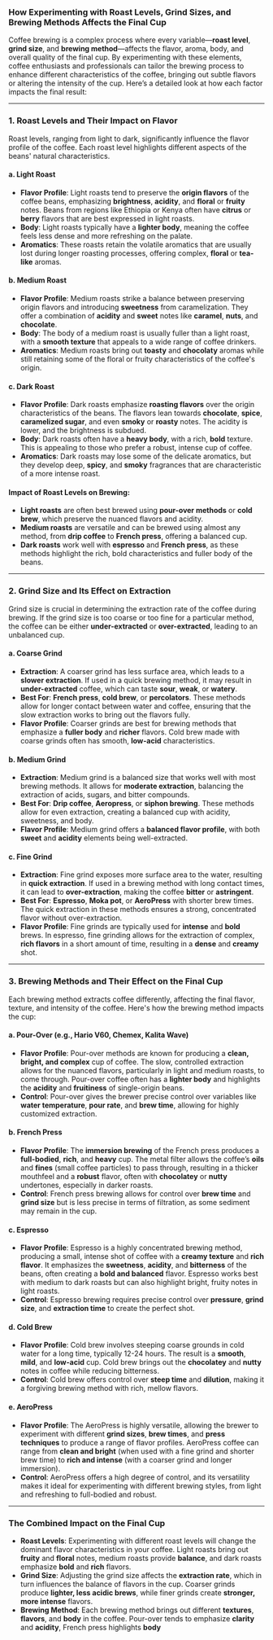 ### How Experimenting with Roast Levels, Grind Sizes, and Brewing Methods Affects the Final Cup

Coffee brewing is a complex process where every variable—**roast level**, **grind size**, and **brewing method**—affects the flavor, aroma, body, and overall quality of the final cup. By experimenting with these elements, coffee enthusiasts and professionals can tailor the brewing process to enhance different characteristics of the coffee, bringing out subtle flavors or altering the intensity of the cup. Here’s a detailed look at how each factor impacts the final result:

---

### 1. **Roast Levels and Their Impact on Flavor**

Roast levels, ranging from light to dark, significantly influence the flavor profile of the coffee. Each roast level highlights different aspects of the beans' natural characteristics.

#### a. **Light Roast**
- **Flavor Profile**: Light roasts tend to preserve the **origin flavors** of the coffee beans, emphasizing **brightness**, **acidity**, and **floral** or **fruity** notes. Beans from regions like Ethiopia or Kenya often have **citrus** or **berry** flavors that are best expressed in light roasts.
- **Body**: Light roasts typically have a **lighter body**, meaning the coffee feels less dense and more refreshing on the palate.
- **Aromatics**: These roasts retain the volatile aromatics that are usually lost during longer roasting processes, offering complex, **floral** or **tea-like** aromas.
  
#### b. **Medium Roast**
- **Flavor Profile**: Medium roasts strike a balance between preserving origin flavors and introducing **sweetness** from caramelization. They offer a combination of **acidity** and **sweet** notes like **caramel**, **nuts**, and **chocolate**.
- **Body**: The body of a medium roast is usually fuller than a light roast, with a **smooth texture** that appeals to a wide range of coffee drinkers.
- **Aromatics**: Medium roasts bring out **toasty** and **chocolaty** aromas while still retaining some of the floral or fruity characteristics of the coffee's origin.

#### c. **Dark Roast**
- **Flavor Profile**: Dark roasts emphasize **roasting flavors** over the origin characteristics of the beans. The flavors lean towards **chocolate**, **spice**, **caramelized sugar**, and even **smoky** or **roasty** notes. The acidity is lower, and the brightness is subdued.
- **Body**: Dark roasts often have a **heavy body**, with a rich, **bold** texture. This is appealing to those who prefer a robust, intense cup of coffee.
- **Aromatics**: Dark roasts may lose some of the delicate aromatics, but they develop deep, **spicy**, and **smoky** fragrances that are characteristic of a more intense roast.

#### Impact of Roast Levels on Brewing:
- **Light roasts** are often best brewed using **pour-over methods** or **cold brew**, which preserve the nuanced flavors and acidity.
- **Medium roasts** are versatile and can be brewed using almost any method, from **drip coffee** to **French press**, offering a balanced cup.
- **Dark roasts** work well with **espresso** and **French press**, as these methods highlight the rich, bold characteristics and fuller body of the beans.

---

### 2. **Grind Size and Its Effect on Extraction**

Grind size is crucial in determining the extraction rate of the coffee during brewing. If the grind size is too coarse or too fine for a particular method, the coffee can be either **under-extracted** or **over-extracted**, leading to an unbalanced cup.

#### a. **Coarse Grind**
- **Extraction**: A coarser grind has less surface area, which leads to a **slower extraction**. If used in a quick brewing method, it may result in **under-extracted** coffee, which can taste **sour**, **weak**, or **watery**.
- **Best For**: **French press**, **cold brew**, or **percolators**. These methods allow for longer contact between water and coffee, ensuring that the slow extraction works to bring out the flavors fully.
- **Flavor Profile**: Coarser grinds are best for brewing methods that emphasize a **fuller body** and **richer** flavors. Cold brew made with coarse grinds often has smooth, **low-acid** characteristics.

#### b. **Medium Grind**
- **Extraction**: Medium grind is a balanced size that works well with most brewing methods. It allows for **moderate extraction**, balancing the extraction of acids, sugars, and bitter compounds.
- **Best For**: **Drip coffee**, **Aeropress**, or **siphon brewing**. These methods allow for even extraction, creating a balanced cup with acidity, sweetness, and body.
- **Flavor Profile**: Medium grind offers a **balanced flavor profile**, with both **sweet** and **acidity** elements being well-extracted.

#### c. **Fine Grind**
- **Extraction**: Fine grind exposes more surface area to the water, resulting in **quick extraction**. If used in a brewing method with long contact times, it can lead to **over-extraction**, making the coffee **bitter** or **astringent**.
- **Best For**: **Espresso**, **Moka pot**, or **AeroPress** with shorter brew times. The quick extraction in these methods ensures a strong, concentrated flavor without over-extraction.
- **Flavor Profile**: Fine grinds are typically used for **intense** and **bold** brews. In espresso, fine grinding allows for the extraction of complex, **rich flavors** in a short amount of time, resulting in a **dense** and **creamy** shot.

---

### 3. **Brewing Methods and Their Effect on the Final Cup**

Each brewing method extracts coffee differently, affecting the final flavor, texture, and intensity of the coffee. Here's how the brewing method impacts the cup:

#### a. **Pour-Over (e.g., Hario V60, Chemex, Kalita Wave)**
- **Flavor Profile**: Pour-over methods are known for producing a **clean, bright, and complex** cup of coffee. The slow, controlled extraction allows for the nuanced flavors, particularly in light and medium roasts, to come through. Pour-over coffee often has a **lighter body** and highlights the **acidity** and **fruitiness** of single-origin beans.
- **Control**: Pour-over gives the brewer precise control over variables like **water temperature**, **pour rate**, and **brew time**, allowing for highly customized extraction.

#### b. **French Press**
- **Flavor Profile**: The **immersion brewing** of the French press produces a **full-bodied**, **rich**, and **heavy** cup. The metal filter allows the coffee’s **oils** and **fines** (small coffee particles) to pass through, resulting in a thicker mouthfeel and a **robust** flavor, often with **chocolatey** or **nutty** undertones, especially in darker roasts.
- **Control**: French press brewing allows for control over **brew time** and **grind size** but is less precise in terms of filtration, as some sediment may remain in the cup.

#### c. **Espresso**
- **Flavor Profile**: Espresso is a highly concentrated brewing method, producing a small, intense shot of coffee with a **creamy texture** and **rich flavor**. It emphasizes the **sweetness**, **acidity**, and **bitterness** of the beans, often creating a **bold and balanced** flavor. Espresso works best with medium to dark roasts but can also highlight bright, fruity notes in light roasts.
- **Control**: Espresso brewing requires precise control over **pressure**, **grind size**, and **extraction time** to create the perfect shot.

#### d. **Cold Brew**
- **Flavor Profile**: Cold brew involves steeping coarse grounds in cold water for a long time, typically 12-24 hours. The result is a **smooth**, **mild**, and **low-acid** cup. Cold brew brings out the **chocolatey** and **nutty** notes in coffee while reducing bitterness.
- **Control**: Cold brew offers control over **steep time** and **dilution**, making it a forgiving brewing method with rich, mellow flavors.

#### e. **AeroPress**
- **Flavor Profile**: The AeroPress is highly versatile, allowing the brewer to experiment with different **grind sizes**, **brew times**, and **press techniques** to produce a range of flavor profiles. AeroPress coffee can range from **clean and bright** (when used with a fine grind and shorter brew time) to **rich and intense** (with a coarser grind and longer immersion).
- **Control**: AeroPress offers a high degree of control, and its versatility makes it ideal for experimenting with different brewing styles, from light and refreshing to full-bodied and robust.

---

### The Combined Impact on the Final Cup

- **Roast Levels**: Experimenting with different roast levels will change the dominant flavor characteristics in your coffee. Light roasts bring out **fruity** and **floral** notes, medium roasts provide **balance**, and dark roasts emphasize **bold** and **rich** flavors.
- **Grind Size**: Adjusting the grind size affects the **extraction rate**, which in turn influences the balance of flavors in the cup. Coarser grinds produce **lighter, less acidic brews**, while finer grinds create **stronger, more intense** flavors.
- **Brewing Method**: Each brewing method brings out different **textures**, **flavors**, and **body** in the coffee. Pour-over tends to emphasize **clarity** and **acidity**, French press highlights **body**